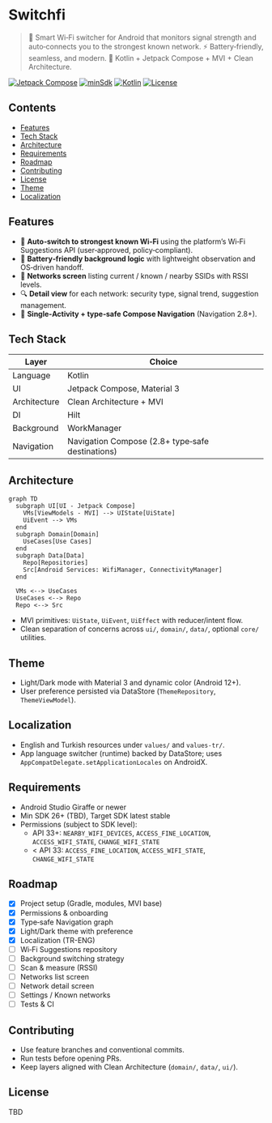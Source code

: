 # Switchfi

> 📶 Smart Wi‑Fi switcher for Android that monitors signal strength and auto‑connects you to the strongest known network. ⚡ Battery‑friendly, seamless, and modern. 🧩 Kotlin + Jetpack Compose + MVI + Clean Architecture.

<p align="left">
  <a href="https://developer.android.com/jetpack/compose"><img alt="Jetpack Compose" src="https://img.shields.io/badge/Jetpack%20Compose-%F0%9F%8C%BF-3DDC84?style=flat&logo=android&logoColor=white"></a>
  <a href="#requirements"><img alt="minSdk" src="https://img.shields.io/badge/minSdk-26-3DDC84?style=flat&logo=android&logoColor=white"></a>
  <a href="#tech-stack"><img alt="Kotlin" src="https://img.shields.io/badge/Kotlin-1.x-7F52FF?style=flat&logo=kotlin&logoColor=white"></a>
  <a href="#license"><img alt="License" src="https://img.shields.io/badge/License-TBD-lightgrey?style=flat"></a>
</p>

## Contents
- [Features](#features)
- [Tech Stack](#tech-stack)
- [Architecture](#architecture)
- [Requirements](#requirements)
- [Roadmap](#roadmap)
- [Contributing](#contributing)
- [License](#license)
 - [Theme](#theme)
 - [Localization](#localization)

## Features
- 🔁 **Auto‑switch to strongest known Wi‑Fi** using the platform’s Wi‑Fi Suggestions API (user‑approved, policy‑compliant).
- 🔋 **Battery‑friendly background logic** with lightweight observation and OS‑driven handoff.
- 📡 **Networks screen** listing current / known / nearby SSIDs with RSSI levels.
- 🔍 **Detail view** for each network: security type, signal trend, suggestion management.
- 🧭 **Single‑Activity + type‑safe Compose Navigation** (Navigation 2.8+).

## Tech Stack
| Layer | Choice |
|------|--------|
| Language | Kotlin |
| UI | Jetpack Compose, Material 3 |
| Architecture | Clean Architecture + MVI |
| DI | Hilt |
| Background | WorkManager |
| Navigation | Navigation Compose (2.8+ type‑safe destinations) |

## Architecture
```mermaid
graph TD
  subgraph UI[UI - Jetpack Compose]
    VMs[ViewModels - MVI] --> UIState[UiState]
    UiEvent --> VMs
  end
  subgraph Domain[Domain]
    UseCases[Use Cases]
  end
  subgraph Data[Data]
    Repo[Repositories]
    Src[Android Services: WifiManager, ConnectivityManager]
  end

  VMs <--> UseCases
  UseCases <--> Repo
  Repo <--> Src
```

- MVI primitives: `UiState`, `UiEvent`, `UiEffect` with reducer/intent flow.
- Clean separation of concerns across `ui/`, `domain/`, `data/`, optional `core/` utilities.

## Theme
- Light/Dark mode with Material 3 and dynamic color (Android 12+).
- User preference persisted via DataStore (`ThemeRepository`, `ThemeViewModel`).

## Localization
- English and Turkish resources under `values/` and `values-tr/`.
- App language switcher (runtime) backed by DataStore; uses `AppCompatDelegate.setApplicationLocales` on AndroidX.

## Requirements
- Android Studio Giraffe or newer
- Min SDK 26+ (TBD), Target SDK latest stable
- Permissions (subject to SDK level):
  - API 33+: `NEARBY_WIFI_DEVICES`, `ACCESS_FINE_LOCATION`, `ACCESS_WIFI_STATE`, `CHANGE_WIFI_STATE`
  - < API 33: `ACCESS_FINE_LOCATION`, `ACCESS_WIFI_STATE`, `CHANGE_WIFI_STATE`

## Roadmap
- [x] Project setup (Gradle, modules, MVI base)
- [x] Permissions & onboarding
- [x] Type‑safe Navigation graph
- [x] Light/Dark theme with preference
- [x] Localization (TR-ENG)
- [ ] Wi‑Fi Suggestions repository
- [ ] Background switching strategy
- [ ] Scan & measure (RSSI)
- [ ] Networks list screen
- [ ] Network detail screen
- [ ] Settings / Known networks
- [ ] Tests & CI

## Contributing
- Use feature branches and conventional commits.
- Run tests before opening PRs.
- Keep layers aligned with Clean Architecture (`domain/`, `data/`, `ui/`).

## License
TBD
